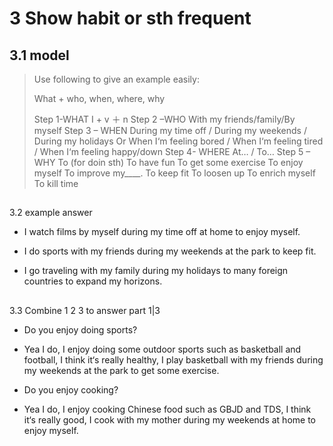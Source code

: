 # 3 Show habit or sth frequent  

## 3.1 model  

> Use following to give an example easily:
> 
> What + who, when, where, why
> 
> Step 1-WHAT
> I  +  v  ＋ n
> Step 2 –WHO
> With my friends\/family\/By myself
> Step 3 – WHEN
> During my time off \/ During my weekends \/ During my holidays
> Or
> When I‘m feeling bored \/ When I‘m feeling tired \/ When I‘m feeling happy\/down
> Step 4- WHERE
> At… \/ To…
> Step 5 – WHY
> To \(for doin sth\)
> To have fun
> To get some exercise
> To enjoy myself
> To improve my\_\_\_\_.
> To keep fit
> To loosen up
> To enrich myself
> To kill time

## 

3.2 example answer  

* I watch films by myself during my time off at home to enjoy myself.

* I do sports with my friends during my weekends at the park to keep fit.

* I go traveling with my family during my holidays to many foreign countries to expand my horizons.  


## 

3.3 Combine 1 2 3 to answer part 1\|3  

* Do you enjoy doing sports?

* Yea I do, I enjoy doing some outdoor sports such as basketball and football, I think it‘s really healthy, I play basketball with my friends during my weekends at the park to get some exercise.



* Do you enjoy cooking?

* Yea I do, I enjoy cooking Chinese food such as GBJD and TDS, I think it‘s really good, I cook with my mother during my weekends at home to enjoy myself.


